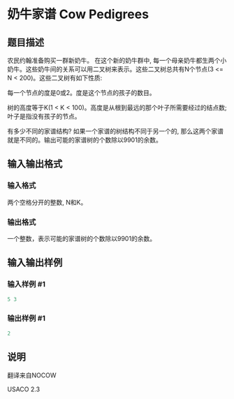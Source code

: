 # 奶牛家谱 Cow Pedigrees

## 题目描述

农民约翰准备购买一群新奶牛。 在这个新的奶牛群中, 每一个母亲奶牛都生两个小奶牛。这些奶牛间的关系可以用二叉树来表示。这些二叉树总共有N个节点(3 <= N < 200)。这些二叉树有如下性质:

每一个节点的度是0或2。度是这个节点的孩子的数目。

树的高度等于K(1 < K < 100)。高度是从根到最远的那个叶子所需要经过的结点数; 叶子是指没有孩子的节点。

有多少不同的家谱结构? 如果一个家谱的树结构不同于另一个的, 那么这两个家谱就是不同的。输出可能的家谱树的个数除以9901的余数。

## 输入输出格式

### 输入格式

两个空格分开的整数, N和K。

### 输出格式

一个整数，表示可能的家谱树的个数除以9901的余数。

## 输入输出样例

### 输入样例 #1

```cpp
5 3

```
### 输出样例 #1

```cpp
2

```
## 说明

翻译来自NOCOW

USACO 2.3

